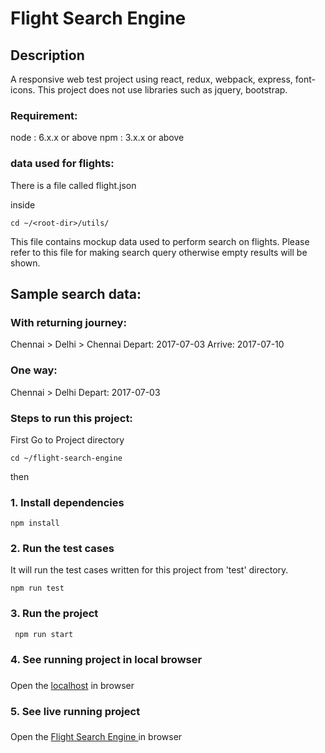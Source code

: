 # Flight Search Engine

## Description
A responsive web test project using react, redux, webpack, express, font-icons.
This project does not use libraries such as jquery, bootstrap.

### Requirement:
node : 6.x.x or above 
npm : 3.x.x or above

### data used for flights:
There is a file called flight.json

inside 
```
cd ~/<root-dir>/utils/
```

This file contains mockup data used to perform search on flights.
Please refer to this file for making search query otherwise empty results will be shown.

## Sample search data:

### With returning journey:
Chennai > Delhi > Chennai
Depart: 2017-07-03
Arrive: 2017-07-10

### One way:
Chennai > Delhi
Depart: 2017-07-03

### Steps to run this project:

First Go to Project directory

```
cd ~/flight-search-engine
```
then

### 1. Install dependencies
 

```
npm install
```
### 2. Run the test cases
 
It will run the test cases written for this project from 'test' directory.
```
npm run test
```
### 3. Run the project
```
 npm run start
```

### 4. See running project in local browser 
 ###
Open the [localhost](http://localhost:8080/) in browser

### 5. See live running project   
 ###
Open the [Flight Search Engine ](https://flight-search-engine.herokuapp.com/) in browser



